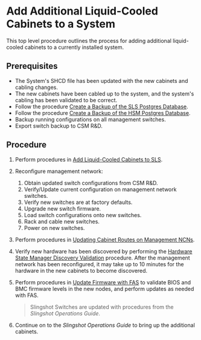 # Add Additional Liquid-Cooled Cabinets to a System

This top level procedure outlines the process for adding additional liquid-cooled cabinets to a currently installed system.

## Prerequisites

- The System's SHCD file has been updated with the new cabinets and cabling changes.
- The new cabinets have been cabled up to the system, and the system's cabling has been validated to be correct.
- Follow the procedure [Create a Backup of the SLS Postgres Database](../system_layout_service/Create_a_Backup_of_the_SLS_Postgres_Database.md).
- Follow the procedure [Create a Backup of the HSM Postgres Database](../hardware_state_manager/Create_a_Backup_of_the_HSM_Postgres_Database.md).
- Backup running configurations on all management switches.
- Export switch backup to CSM R&D.

## Procedure

1. Perform procedures in [Add Liquid-Cooled Cabinets to SLS](../system_layout_service/Add_Liquid-Cooled_Cabinets_To_SLS.md).

1. Reconfigure management network:

   1. Obtain updated switch configurations from CSM R&D.
   1. Verify/Update current configuration on management network switches.
   1. Verify new switches are at factory defaults.
   1. Upgrade new switch firmware.
   1. Load switch configurations onto new switches.
   1. Rack and cable new switches.
   1. Power on new switches.

1. Perform procedures in [Updating Cabinet Routes on Management NCNs](Updating_Cabinet_Routes_on_Management_NCNs.md).

1. Verify new hardware has been discovered by performing the [Hardware State Manager Discovery Validation](../validate_csm_health.md#hms-smd-discovery-validation) procedure.
   After the management network has been reconfigured, it may take up to 10 minutes for the hardware in the new cabinets to become discovered.

1. Perform procedures in [Update Firmware with FAS](../firmware/Update_Firmware_with_FAS.md) to validate BIOS and BMC firmware levels in the new nodes, and perform updates as needed with FAS.

   > Slingshot Switches are updated with procedures from the *Slingshot Operations Guide*.

1. Continue on to the *Slingshot Operations Guide* to bring up the additional cabinets.

